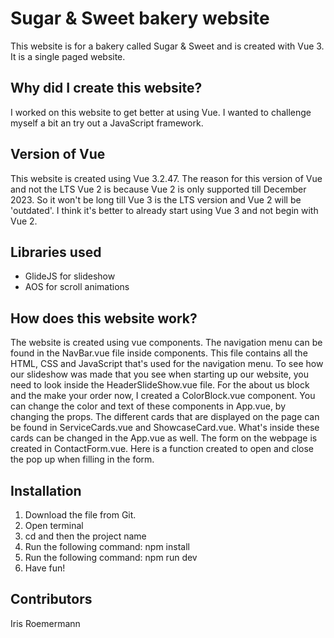 # Sugar & Sweet bakery website

This website is for a bakery called Sugar & Sweet and is created with Vue 3. It is a single paged website.

## Why did I create this website?

I worked on this website to get better at using Vue. I wanted to challenge myself a bit an try out a JavaScript framework.

## Version of Vue

This website is created using Vue 3.2.47.
The reason for this version of Vue and not the LTS Vue 2 is because Vue 2 is only supported till December 2023. So it won't be long till Vue 3 is the LTS version and Vue 2 will be 'outdated'. I think it's better to already start using Vue 3 and not begin with Vue 2.

## Libraries used

- GlideJS for slideshow
- AOS for scroll animations

## How does this website work?

The website is created using vue components. The navigation menu can be found in the NavBar.vue file inside components. This file contains all the HTML, CSS and JavaScript that's used for the navigation menu. To see how our slideshow was made that you see when starting up our website, you need to look inside the HeaderSlideShow.vue file. For the about us block and the make your order now, I created a ColorBlock.vue component. You can change the color and text of these components in App.vue, by changing the props. The different cards that are displayed on the page can be found in ServiceCards.vue and ShowcaseCard.vue. What's inside these cards can be changed in the App.vue as well.
The form on the webpage is created in ContactForm.vue. Here is a function created to open and close the pop up when filling in the form.

## Installation

1. Download the file from Git.
2. Open terminal
3. cd and then the project name
4. Run the following command: npm install
5. Run the following command: npm run dev
6. Have fun!

## Contributors

Iris Roemermann
